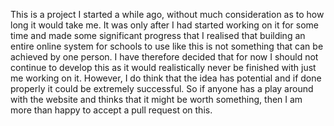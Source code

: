 This is a project I started a while ago, without much consideration as to how long it would take me. It was only after I had started working on it for some time and made some significant progress that I realised that building an entire online system for schools to use like this is not something that can be achieved by one person. I have therefore decided that for now I should not continue to develop this as it would realistically never be finished with just me working on it. However, I do think that the idea has potential and if done properly it could be extremely successful. So if anyone has a play around with the website and thinks that it might be worth something, then I am more than happy to accept a pull request on this.
